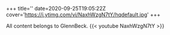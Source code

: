 +++
title=''
date=2020-09-25T19:05:22Z
cover='https://i.ytimg.com/vi/NaxhWzgN7tY/hqdefault.jpg'
+++

All content belongs to GlennBeck.
{{< youtube NaxhWzgN7tY >}}
